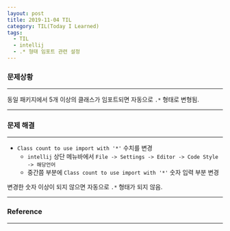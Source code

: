 ```yaml
---
layout: post
title: 2019-11-04 TIL
category: TIL(Today I Learned)
tags:
  - TIL
  - intellij
  - .* 형태 임포트 관련 설정
---
```




### 문제상황

---

동일 패키지에서 5개 이상의 클래스가 임포트되면 자동으로 `.*` 형태로 변형됨.

---

### 문제 해결

---

- `Class count to use import with '*'` 수치를 변경 
  - `intellij` 상단 메뉴바에서 `File -> Settings -> Editor -> Code Style -> 해당언어`
  - 중간쯤 부분에 `Class count to use import with '*'` 숫자 입력 부분 변경

변경한 숫자 이상이 되지 않으면 자동으로 `.*` 형태가 되지 않음.

---

### Reference

---


